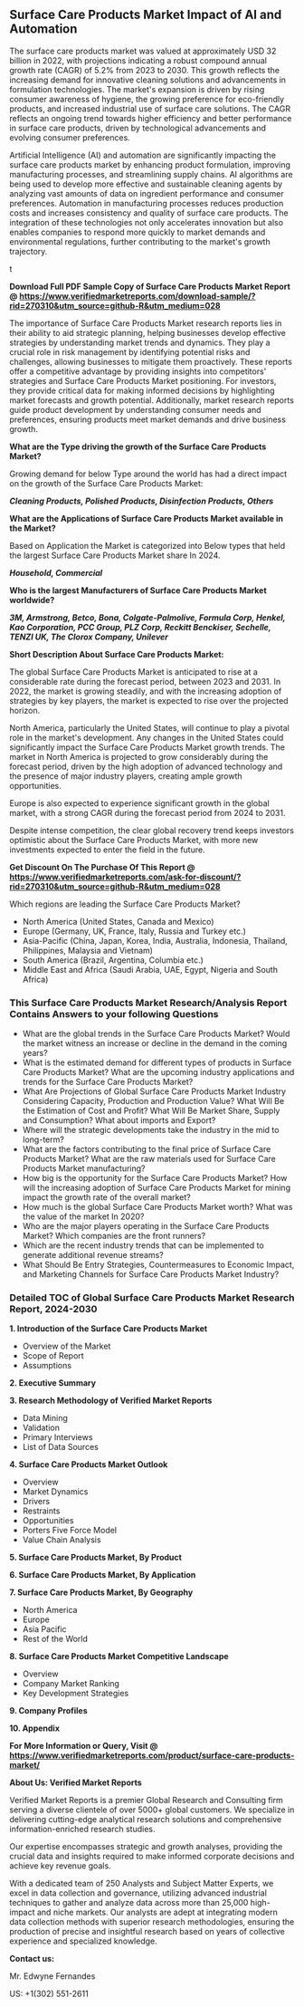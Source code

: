 <h2>Surface Care Products Market Impact of AI and Automation</h2><p>The surface care products market was valued at approximately USD 32 billion in 2022, with projections indicating a robust compound annual growth rate (CAGR) of 5.2% from 2023 to 2030. This growth reflects the increasing demand for innovative cleaning solutions and advancements in formulation technologies. The market's expansion is driven by rising consumer awareness of hygiene, the growing preference for eco-friendly products, and increased industrial use of surface care solutions. The CAGR reflects an ongoing trend towards higher efficiency and better performance in surface care products, driven by technological advancements and evolving consumer preferences.</p><p>Artificial Intelligence (AI) and automation are significantly impacting the surface care products market by enhancing product formulation, improving manufacturing processes, and streamlining supply chains. AI algorithms are being used to develop more effective and sustainable cleaning agents by analyzing vast amounts of data on ingredient performance and consumer preferences. Automation in manufacturing processes reduces production costs and increases consistency and quality of surface care products. The integration of these technologies not only accelerates innovation but also enables companies to respond more quickly to market demands and environmental regulations, further contributing to the market's growth trajectory.</p>t</p><p id="" class=""><strong>Download Full PDF Sample Copy of Surface Care Products Market Report @ <a href="https://www.verifiedmarketreports.com/download-sample/?rid=270310&utm_source=github-R&utm_medium=028" target="_blank">https://www.verifiedmarketreports.com/download-sample/?rid=270310&utm_source=github-R&utm_medium=028</a></strong></p><p>The importance of&nbsp;Surface Care Products Market research reports lies in their ability to aid strategic planning, helping businesses develop effective strategies by understanding market trends and dynamics. They play a crucial role in risk management by identifying potential risks and challenges, allowing businesses to mitigate them proactively. These reports offer a competitive advantage by providing insights into competitors' strategies and Surface Care Products Market positioning. For investors, they provide critical data for making informed decisions by highlighting market forecasts and growth potential. Additionally, market research reports guide product development by understanding consumer needs and preferences, ensuring products meet market demands and drive business growth.</p><p><strong>What are the&nbsp;Type driving the growth of the Surface Care Products Market?</strong></p><p id="" class="">Growing demand for below Type around the world has had a direct impact on the growth of the Surface Care Products Market:</p><em><strong>Cleaning Products, Polished Products, Disinfection Products, Others</strong></em></p><strong>What are the&nbsp;Applications&nbsp;of Surface Care Products Market available in the Market?</strong></p><p id="" class="">Based on Application the Market is categorized into Below types that held the largest Surface Care Products Market share In 2024.</p><em><strong>Household, Commercial</strong></em></p><strong>Who is the largest Manufacturers of Surface Care Products Market worldwide?</strong></p><p><em><strong>3M, Armstrong, Betco, Bona, Colgate-Palmolive, Formula Corp, Henkel, Kao Corporation, PCC Group, PLZ Corp, Reckitt Benckiser, Sechelle, TENZI UK, The Clorox Company, Unilever</strong></em></p><p id="" class=""><strong>Short Description About Surface Care Products Market:</strong></p><p>The global Surface Care Products Market is anticipated to rise at a considerable rate during the forecast period, between 2023 and 2031. In 2022, the market is growing steadily, and with the increasing adoption of strategies by key players, the market is expected to rise over the projected horizon.</p><p>North America, particularly the United States, will continue to play a pivotal role in the market's development. Any changes in the United States could significantly impact the Surface Care Products Market growth trends. The market in North America is projected to grow considerably during the forecast period, driven by the high adoption of advanced technology and the presence of major industry players, creating ample growth opportunities.</p><p>Europe is also expected to experience significant growth in the global market, with a strong CAGR during the forecast period from 2024 to 2031.</p><p>Despite intense competition, the clear global recovery trend keeps investors optimistic about the Surface Care Products Market, with more new investments expected to enter the field in the future.</p><p id="" class=""><strong>Get Discount On The Purchase Of This Report @ <a href="https://www.verifiedmarketreports.com/ask-for-discount/?rid=270310&utm_source=github-R&utm_medium=028" target="_blank">https://www.verifiedmarketreports.com/ask-for-discount/?rid=270310&utm_source=github-R&utm_medium=028</a></strong></p>Which regions are leading the Surface Care Products Market?</p><ul><li>North America (United States, Canada and Mexico)</li><li>Europe (Germany, UK, France, Italy, Russia and Turkey etc.)</li><li>Asia-Pacific (China, Japan, Korea, India, Australia, Indonesia, Thailand, Philippines, Malaysia and Vietnam)</li><li>South America (Brazil, Argentina, Columbia etc.)</li><li>Middle East and Africa (Saudi Arabia, UAE, Egypt, Nigeria and South Africa)</li></ul><h3 id="" class="">This Surface Care Products Market Research/Analysis Report Contains Answers to your following Questions</h3><ul><li>What are the global trends in the Surface Care Products Market? Would the market witness an increase or decline in the demand in the coming years?</li><li>What is the estimated demand for different types of products in Surface Care Products Market? What are the upcoming industry applications and trends for the Surface Care Products Market?</li><li>What Are Projections of Global Surface Care Products Market Industry Considering Capacity, Production and Production Value? What Will Be the Estimation of Cost and Profit? What Will Be Market Share, Supply and Consumption? What about imports and Export?</li><li>Where will the strategic developments take the industry in the mid to long-term?</li><li>What are the factors contributing to the final price of Surface Care Products Market? What are the raw materials used for Surface Care Products Market manufacturing?</li><li>How big is the opportunity for the Surface Care Products Market? How will the increasing adoption of Surface Care Products Market for mining impact the growth rate of the overall market?</li><li>How much is the global Surface Care Products Market worth? What was the value of the market In 2020?</li><li>Who are the major players operating in the Surface Care Products Market? Which companies are the front runners?</li><li>Which are the recent industry trends that can be implemented to generate additional revenue streams?</li><li>What Should Be Entry Strategies, Countermeasures to Economic Impact, and Marketing Channels for Surface Care Products Market Industry?</li></ul><h3 id="" class="">Detailed TOC of Global Surface Care Products Market Research Report, 2024-2030</h3><p id="" class=""><strong>1. Introduction of the Surface Care Products Market</strong></p><ul><li>Overview of the Market</li><li>Scope of Report</li><li>Assumptions</li></ul><p id="" class=""><strong>2. Executive Summary</strong></p><p id="" class=""><strong>3. Research Methodology of Verified Market Reports</strong></p><ul><li>Data Mining</li><li>Validation</li><li>Primary Interviews</li><li>List of Data Sources</li></ul><p id="" class=""><strong>4. Surface Care Products Market Outlook</strong></p><ul><li>Overview</li><li>Market Dynamics</li><li>Drivers</li><li>Restraints</li><li>Opportunities</li><li>Porters Five Force Model</li><li>Value Chain Analysis</li></ul><p id="" class=""><strong>5. Surface Care Products Market, By Product</strong></p><p id="" class=""><strong>6. Surface Care Products Market, By Application</strong></p><p id="" class=""><strong>7. Surface Care Products Market, By Geography</strong></p><ul><li>North America</li><li>Europe</li><li>Asia Pacific</li><li>Rest of the World</li></ul><p id="" class=""><strong>8. Surface Care Products Market Competitive Landscape</strong></p><ul><li>Overview</li><li>Company Market Ranking</li><li>Key Development Strategies</li></ul><p id="" class=""><strong>9. Company Profiles</strong></p><p id="" class=""><strong>10. Appendix</strong></p><p id="" class=""><strong>For More Information or Query, Visit @ <a href="https://www.verifiedmarketreports.com/product/surface-care-products-market/" target="_blank">https://www.verifiedmarketreports.com/product/surface-care-products-market/</a></strong></p><p id="" class=""><strong>About Us: Verified Market Reports</strong></p><p id="" class="">Verified Market Reports is a premier Global Research and Consulting firm serving a diverse clientele of over 5000+ global customers. We specialize in delivering cutting-edge analytical research solutions and comprehensive information-enriched research studies.</p><p id="" class="">Our expertise encompasses strategic and growth analyses, providing the crucial data and insights required to make informed corporate decisions and achieve key revenue goals.</p><p id="" class="">With a dedicated team of 250 Analysts and Subject Matter Experts, we excel in data collection and governance, utilizing advanced industrial techniques to gather and analyze data across more than 25,000 high-impact and niche markets. Our analysts are adept at integrating modern data collection methods with superior research methodologies, ensuring the production of precise and insightful research based on years of collective experience and specialized knowledge.</p><p id="" class=""><strong>Contact us:</strong></p><p id="" class="">Mr. Edwyne Fernandes</p><p id="" class="">US: +1(302) 551-2611</p>